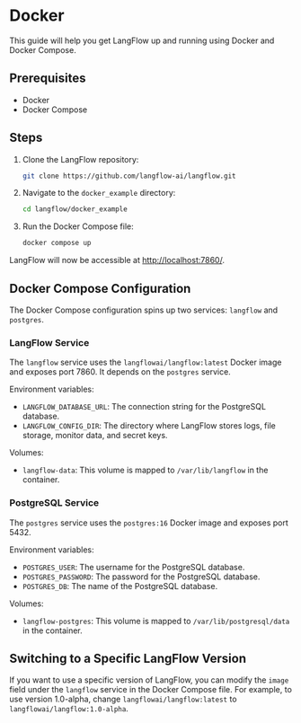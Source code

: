 # Docker

This guide will help you get LangFlow up and running using Docker and Docker Compose.

## Prerequisites

- Docker
- Docker Compose

## Steps

1. Clone the LangFlow repository:

   ```sh
   git clone https://github.com/langflow-ai/langflow.git
   ```

2. Navigate to the `docker_example` directory:

   ```sh
   cd langflow/docker_example
   ```

3. Run the Docker Compose file:

   ```sh
   docker compose up
   ```

LangFlow will now be accessible at [http://localhost:7860/](http://localhost:7860/).

## Docker Compose Configuration

The Docker Compose configuration spins up two services: `langflow` and `postgres`.

### LangFlow Service

The `langflow` service uses the `langflowai/langflow:latest` Docker image and exposes port 7860. It depends on the `postgres` service.

Environment variables:

- `LANGFLOW_DATABASE_URL`: The connection string for the PostgreSQL database.
- `LANGFLOW_CONFIG_DIR`: The directory where LangFlow stores logs, file storage, monitor data, and secret keys.

Volumes:

- `langflow-data`: This volume is mapped to `/var/lib/langflow` in the container.

### PostgreSQL Service

The `postgres` service uses the `postgres:16` Docker image and exposes port 5432.

Environment variables:

- `POSTGRES_USER`: The username for the PostgreSQL database.
- `POSTGRES_PASSWORD`: The password for the PostgreSQL database.
- `POSTGRES_DB`: The name of the PostgreSQL database.

Volumes:

- `langflow-postgres`: This volume is mapped to `/var/lib/postgresql/data` in the container.

## Switching to a Specific LangFlow Version

If you want to use a specific version of LangFlow, you can modify the `image` field under the `langflow` service in the Docker Compose file. For example, to use version 1.0-alpha, change `langflowai/langflow:latest` to `langflowai/langflow:1.0-alpha`.
